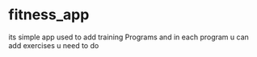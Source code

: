 # fitness_app

its simple app used to add training Programs and in each program u can add exercises u need to do
